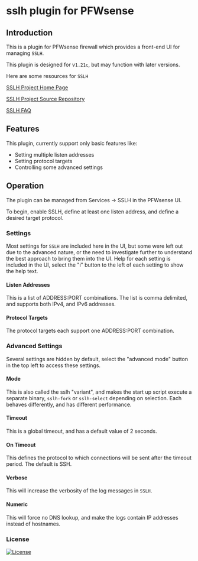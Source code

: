 # sslh plugin for PFWsense

## Introduction

This is a plugin for PFWsense firewall which provides a front-end UI for managing `SSLH`.

This plugin is designed for v`1.21c`, but may function with later versions.

Here are some resources for `SSLH`

[SSLH Project Home Page](https://www.rutschle.net/tech/sslh/README.html)

[SSLH Project Source Repository](https://github.com/yrutschle/sslh)

[SSLH FAQ](https://www.rutschle.net/tech/sslh/doc/FAQ.html)

## Features

This plugin, currently support only basic features like:

* Setting multiple listen addresses
* Setting protocol targets
* Controlling some advanced settings

## Operation

The plugin can be managed from Services -> SSLH in the PFWsense UI.

To begin, enable SSLH, define at least one listen address, and define a desired target protocol.

### Settings

Most settings for `SSLH` are included here in the UI, but some were left out due to the advanced nature, or the need to investigate further to understand the best approach to bring them into the UI. Help for each setting is included in the UI, select the "i" button to the left of each setting to show the help text.

#### Listen Addresses

This is a list of ADDRESS:PORT combinations. The list is comma delimited, and supports both IPv4, and IPv6 addresses.

#### Protocol Targets

The protocol targets each support one ADDRESS:PORT combination.

### Advanced Settings

Several settings are hidden by default, select the "advanced mode" button in the top left to access these settings.

#### Mode

This is also called the sslh "variant", and makes the start up script execute a separate binary, `sslh-fork` or `sslh-select` depending on selection. Each behaves differently, and has different performance.

#### Timeout

This is a global timeout, and has a default value of 2 seconds.

#### On Timeout

This defines the protocol to which connections will be sent after the timeout period. The default is SSH.

#### Verbose

This will increase the verbosity of the log messages in `SSLH`.

#### Numeric

This will force no DNS lookup, and make the logs contain IP addresses instead of hostnames.

### License

[![License](https://img.shields.io/badge/License-BSD%202--Clause-orange.svg)](https://opensource.org/licenses/BSD-2-Clause)
